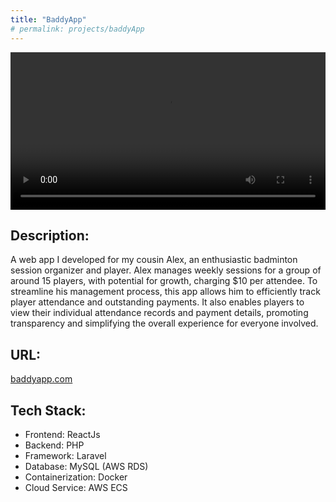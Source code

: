 ```yaml
---
title: "BaddyApp"
# permalink: projects/baddyApp
---
```

<video controls width="640" height="360" style="height: auto; max-width: 100%;">
    <source src="{{ 'assets/videos/baddyapp_tutorial.mp4' | relative_url }}" type="video/mp4">
    Your browser does not support the video tag.
</video>

## Description: 
A web app I developed for my cousin Alex, an enthusiastic badminton session organizer and player. Alex manages weekly sessions for a group of around 15 players, with potential for growth, charging $10 per attendee. To streamline his management process, this app allows him to efficiently track player attendance and outstanding payments. It also enables players to view their individual attendance records and payment details, promoting transparency and simplifying the overall experience for everyone involved.

## URL: 
[baddyapp.com](https:baddyapp.com)
## Tech Stack:
* Frontend: ReactJs
* Backend: PHP
* Framework: Laravel
* Database: MySQL (AWS RDS)
* Containerization: Docker
* Cloud Service: AWS ECS



